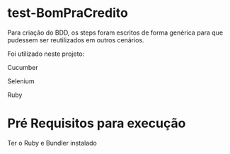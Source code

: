# test-BomPraCredito


Para criação do BDD, os steps foram escritos de forma genérica para que pudessem ser reutilizados em outros cenários.

Foi utilizado neste projeto:

Cucumber

Selenium

Ruby

# Pré Requisitos para execução
Ter o Ruby e Bundler instalado
